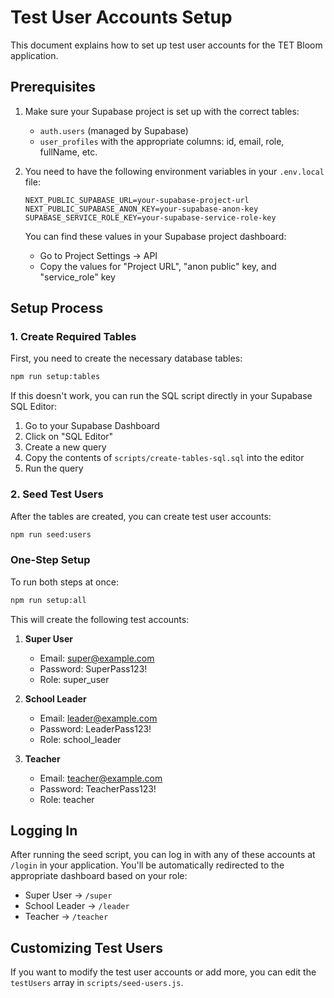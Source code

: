 # Test User Accounts Setup

This document explains how to set up test user accounts for the TET Bloom application.

## Prerequisites

1. Make sure your Supabase project is set up with the correct tables:
   - `auth.users` (managed by Supabase)
   - `user_profiles` with the appropriate columns: id, email, role, fullName, etc.

2. You need to have the following environment variables in your `.env.local` file:
   ```
   NEXT_PUBLIC_SUPABASE_URL=your-supabase-project-url
   NEXT_PUBLIC_SUPABASE_ANON_KEY=your-supabase-anon-key
   SUPABASE_SERVICE_ROLE_KEY=your-supabase-service-role-key
   ```

   You can find these values in your Supabase project dashboard:
   - Go to Project Settings -> API
   - Copy the values for "Project URL", "anon public" key, and "service_role" key

## Setup Process

### 1. Create Required Tables

First, you need to create the necessary database tables:

```bash
npm run setup:tables
```

If this doesn't work, you can run the SQL script directly in your Supabase SQL Editor:
1. Go to your Supabase Dashboard
2. Click on "SQL Editor"
3. Create a new query
4. Copy the contents of `scripts/create-tables-sql.sql` into the editor
5. Run the query

### 2. Seed Test Users

After the tables are created, you can create test user accounts:

```bash
npm run seed:users
```

### One-Step Setup

To run both steps at once:

```bash
npm run setup:all
```

This will create the following test accounts:

1. **Super User**
   - Email: super@example.com
   - Password: SuperPass123!
   - Role: super_user

2. **School Leader**
   - Email: leader@example.com
   - Password: LeaderPass123!
   - Role: school_leader

3. **Teacher**
   - Email: teacher@example.com
   - Password: TeacherPass123!
   - Role: teacher

## Logging In

After running the seed script, you can log in with any of these accounts at `/login` in your application. You'll be automatically redirected to the appropriate dashboard based on your role:

- Super User → `/super`
- School Leader → `/leader`
- Teacher → `/teacher`

## Customizing Test Users

If you want to modify the test user accounts or add more, you can edit the `testUsers` array in `scripts/seed-users.js`. 